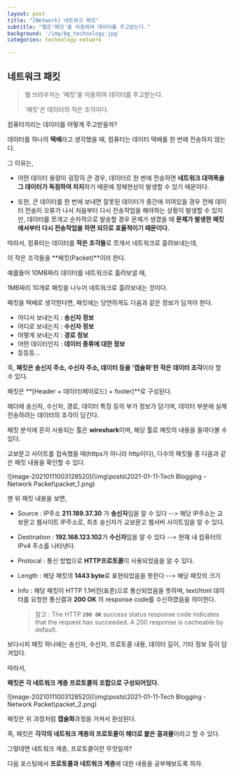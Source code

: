 ```yaml
---
layout: post
title: "[Network] 네트워크 패킷"
subtitle: "웹은'패킷'을 이용하여 데이터를 주고받는다."
background: '/img/bg_technology.jpg'
categories: technology-network

---
```


## 네트워크 패킷



> 웹 브라우저는 '패킷'을 이용하여 데이터를 주고받는다. 
>
> '패킷'은 데이터의 작은 조각이다.



컴퓨터끼리는 데이터를 어떻게 주고받을까?

데이터를 하나의 **택배**라고 생각했을 때, 컴퓨터는 데이터 택배를 한 번에 전송하지 않는다.

그 이유는,

- 어떤 데이터 용량이 굉장히 큰 경우, 데이터르 한 번에 전송하면 **네트워크 대역폭을 그 데이터가 독점하여 차지**하기 때문에 정체현상이 발생할 수 있기 때문이다.

- 또한, 큰 데이터를 한 번에 보내면 잘못된 데이터가 중간에 끼여있을 경우 전체 데이터 전송이 오류가 나서 처음부터 다시 전송작업을 해야하는 상황이 발생할 수 있지만, 데이터를 쪼개고 순차적으로 발송할 경우 문제가 생겼을 때 **문제가 발생한 패킷에서부터 다시 전송작업을 하면 되므로 효율적이기 때문이다.**

따라서, 컴퓨터는 데이터를 **작은 조각들**로 쪼개서 네트워크로 흘려보내는데,

이 작은 조각들을 **패킷(Packet)**이라 한다.

예를들어 10MB짜리 데이터를 네트워크로 흘려보낼 때, 

1MB짜리 10개로 패킷을 나누어 네트워크로 흘려보내는 것이다.



패킷을 택배로 생각한다면,  패킷에는 당연하게도 다음과 같은 정보가 담겨야 한다.

- 어디서 보내는지 : **송신자 정보**
- 어디로 보내는지 : **수신자 정보**
- 어떻게 보내는지 : **경로 정보**
- 어떤 데이터인지 : **데이터 종류에 대한 정보**
- 등등등...

즉, **패킷은 송신지 주소, 수신자 주소, 데이터 등을 '캡슐화'한 작은 데이터 조각**이라 할 수 있다.

패킷은 **[Header + 데이터(페이로드) + footer]**로 구성된다.

헤더에 송신자, 수신자, 경로, 데이터 특징 등의 부가 정보가 담기며, 데이터 부분에 실제 전송하려는 데이터의 조각이 담긴다.



패킷 분석에 흔히 사용되는 툴은 **wireshark**이며, 해당 툴로 패킷의 내용을 들여다볼 수 있다.

교보문고 사이트를 접속했을 때(https가 아니라 http이다),  다수의 패킷들 중 다음과 같은 패킷 내용을 확인할 수 있다.

![image-20210111003128520](\img\posts\2021-01-11-Tech Blogging - Network Packet\packet_1.png)

맨 위 패킷 내용을 보면, 

- Source : IP주소 **211.189.37.30** 가 **송신자**임을 알 수 있다 --> 해당 IP주소는 교보문고 웹사이트 IP주소로, 최초 송신자가 교보문고 웹서버 사이트임을 알 수 있다. 

- Destination : **192.168.123.102**가 **수신자**임을 알 수 있다 -->  현재 내 컴퓨터의 IPv4 주소를 나타낸다.

- Protocal : 통신 방법으로 **HTTP프로토콜**이 사용되었음을 알 수 있다.

- Length : 해당 패킷의 **1443 byte**로 표현되었음을 뜻한다 --> 해당 패킷의 크기

- Info : 해당 패킷이 HTTP 1.1버전(표준)으로 통신되었음을 뜻하며, text/html 데이터를 요청한 통신결과 **200 OK** 의 response code를 수신하였음을 의미한다.

  > 참고 : The HTTP **`200 OK`** success status response code indicates that the request has succeeded. A 200 response is cacheable by default.



보다시피 패킷 하나에는 송신자, 수신자, 프로토콜 내용, 데이터 길이, 기타 정보 등이 담겨있다.

따라서, 

**패킷은 각 네트워크 계층 프로토콜의 조합으로 구성되어있다.**



![image-20210111003128520](\img\posts\2021-01-11-Tech Blogging - Network Packet\packet_2.png)

패킷은 위 과정처럼 **캡슐화**과정을 거쳐서 완성된다.

즉, 패킷은 **각각의 네트워크 계층의 프로토콜이 헤더로 붙은 결과물**이라고 할 수 있다.

그렇데면 네트워크 계층, 프로토콜이란 무엇일까?



다음 포스팅에서 **프로토콜과 네트워크 계층**에 대한 내용을 공부해보도록 하자.